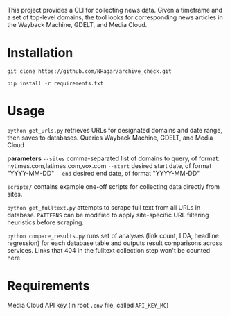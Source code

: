This project provides a CLI for collecting news data. Given a timeframe and a set of top-level domains, the tool looks for corresponding news articles in the Wayback Machine, GDELT, and Media Cloud.

# Installation

`git clone https://github.com/NHagar/archive_check.git`

`pip install -r requirements.txt`

# Usage
`python get_urls.py` retrieves URLs for designated domains and date range, then saves to databases. Queries Wayback Machine, GDELT, and Media Cloud

**parameters**
`--sites` comma-separated list of domains to query, of format: nytimes.com,latimes.com,vox.com
`--start` desired start date, of format "YYYY-MM-DD"
`--end` desired end date, of format "YYYY-MM-DD"

`scripts/` contains example one-off scripts for collecting data directly from sites.

`python get_fulltext.py` attempts to scrape full text from all URLs in database. `PATTERNS` can be modified to apply site-specific URL filtering heuristics before scraping.

`python compare_results.py` runs set of analyses (link count, LDA, headline regression) for each database table and outputs result comparisons across services. Links that 404 in the fulltext collection step won't be counted here.

# Requirements

Media Cloud API key (in root `.env` file, called `API_KEY_MC`)
